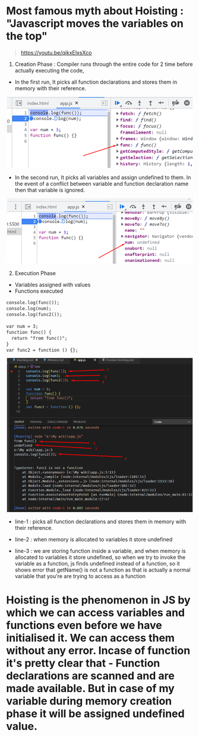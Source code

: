 # Most famous myth about Hoisting : "Javascript moves the variables on the top"

> https://youtu.be/qikxEIxsXco

1. Creation Phase : Compiler runs through the entire code for 2 time before actually executing the code,

- In the first run, It picks all function declarations and stores them in memory with their reference.

<div align="center">
    <img width="500" src="images/hoisting_01.png" />
</div>

- In the second run, It picks all variables and assign undefined to them. In the event of a conflict between variable and function declaration name then that variable is ignored.

<div align="center">
    <img width="500" src="images/hoisting_02.png" />
</div>

2. Execution Phase

- Variables assigned with values
- Functions executed

```
console.log(func());
console.log(num);
console.log(func2());

var num = 3;
function func() {
  return "from func()";
}
var func2 = function () {};

```

<div align="center">
    <img width="500" src="images/hoisting_03.png" />
</div>

- line-1 : picks all function declarations and stores them in memory with their reference.

- line-2 : when memory is allocated to variables it store undefined

- line-3 : we are storing function inside a variable, and when memory is allocated to variables it store undefined, so when we try to invoke the variable as a function, js finds undefined instead of a function, so it shows error that getName() is not a function as that is actually a normal variable that you're are trying to access as a function

# Hoisting is the phenomenon in JS by which we can access variables and functions even before we have initialised it. We can access them without any error. Incase of function it's pretty clear that - Function declarations are scanned and are made available. But in case of my variable during memory creation phase it will be assigned undefined value.
